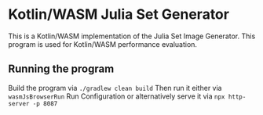 #  Kotlin/WASM Julia Set Generator

This is a Kotlin/WASM implementation of the Julia Set Image Generator.
This program is used for Kotlin/WASM performance evaluation.


## Running the program

Build the program via `./gradlew clean build`
Then run it either via `wasmJsBrowserRun` Run Configuration or alternatively serve it via `npx http-server -p 8087`

